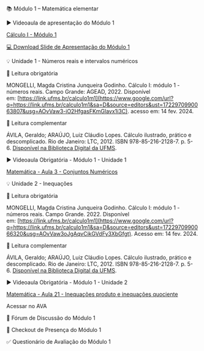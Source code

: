 📚 Módulo 1 – Matemática elementar

▶️ Videoaula de apresentação do Módulo 1

[Cálculo I - Módulo 1](https://www.google.com/url?q=https://youtu.be/hVJm3AhTcks&sa=D&source=editors&ust=1722970990062230&usg=AOvVaw1vxPqJfRQsSS7crxDBySww)

[💻 Download Slide de Apresentação do Módulo 1](https://www.google.com/url?q=https://docs.google.com/presentation/d/1_QFeIWhWQmiORD-bEHL1ZtQZgwcyVA5Ap33xMBomEs8/export/pdf&sa=D&source=editors&ust=1722970990062760&usg=AOvVaw0TGj85NRIbR86Yt4JcMYXo)

💡 Unidade 1 - Números reais e intervalos numéricos

📕 Leitura obrigatória

MONGELLI, Magda Cristina Junqueira Godinho. Cálculo I: módulo 1 - números reais. Campo Grande: AGEAD, 2022. Disponível em: [https://link.ufms.br/calculo1m1](https://www.google.com/url?q=https://link.ufms.br/calculo1m1&sa=D&source=editors&ust=1722970990063807&usg=AOvVaw3-iO2HfgasFKmGlavx1i3C). acesso em: 14 fev. 2024.

📗 Leitura complementar

ÁVILA, Geraldo; ARAÚJO, Luiz Cláudio Lopes. Cálculo ilustrado, prático e descomplicado. Rio de Janeiro: LTC, 2012. ISBN 978-85-216-2128-7. p. 5-6. [Disponível na Biblioteca Digital da UFMS](https://www.google.com/url?q=https://pergamum.ufms.br/&sa=D&source=editors&ust=1722970990064546&usg=AOvVaw2b4jZ3rOf1GHES_9fnItd1).

▶️ Videoaula Obrigatória - Módulo 1 - Unidade 1

[Matemática - Aula 3 - Conjuntos Numéricos](https://www.google.com/url?q=https://www.youtube.com/watch?v%3D-AheSXxm_bE&sa=D&source=editors&ust=1722970990065147&usg=AOvVaw2Vk9Fp3RvbGNiwPggY4cK7)

💡 Unidade 2 - Inequações

📕 Leitura obrigatória

MONGELLI, Magda Cristina Junqueira Godinho. Cálculo I: módulo 1 - números reais. Campo Grande. 2022. Disponível em: [https://link.ufms.br/calculo1m1](https://www.google.com/url?q=https://link.ufms.br/calculo1m1&sa=D&source=editors&ust=1722970990066320&usg=AOvVaw3oJgAqvCikGVdFy3XbGfgt). Acesso em: 14 fev. 2024.

📗 Leitura complementar

ÁVILA, Geraldo; ARAÚJO, Luiz Cláudio Lopes. Cálculo ilustrado, prático e descomplicado. Rio de Janeiro: LTC, 2012. ISBN 978-85-216-2128-7. p. 5-6. [Disponível na Biblioteca Digital da UFMS](https://www.google.com/url?q=https://pergamum.ufms.br/&sa=D&source=editors&ust=1722970990067133&usg=AOvVaw17ePFvE2HmxzcFtcXdDky0).

▶️ Videoaula Obrigatória - Módulo 1 - Unidade 2

[Matemática - Aula 21 - Inequações produto e inequações quociente](https://www.google.com/url?q=https://www.youtube.com/watch?v%3DMW7A08TirRY&sa=D&source=editors&ust=1722970990067726&usg=AOvVaw2eu0fcqL3K1S5PblAbIb3Q)

Acessar no AVA

💬 Fórum de Discussão do Módulo 1

📍 Checkout de Presença do Módulo 1

✅ Questionário de Avaliação do Módulo 1